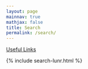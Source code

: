 ```yaml
---
layout: page
mainnav: true
mathjax: false
title: Search
permalink: /search/
---
```


[Useful Links](https://sourestdeeds.github.io/links)

{% include search-lunr.html %}
<script src="/js/text-glitch.js"></script>